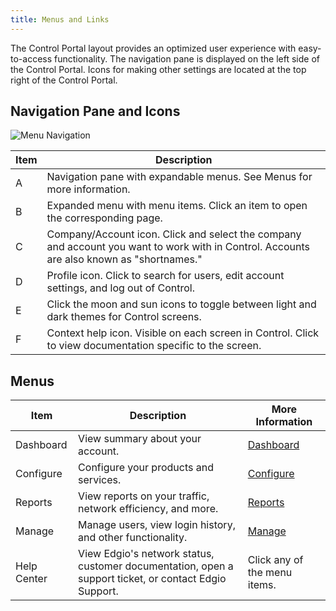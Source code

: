 ```yaml
---
title: Menus and Links
---
```

The Control Portal layout provides an optimized user experience with easy-to-access functionality. The navigation pane is displayed on the left side of the Control Portal. Icons for making other settings are located at the top right of the Control Portal.

## Navigation Pane and Icons
![Menu Navigation](/images/delivery/control/menu-overview.png)

|Item|Description|
|--|--|
|A|	Navigation pane with expandable menus. See Menus for more information.|
|B	|Expanded menu with menu items. Click an item to open the corresponding page.|
|C	|Company/Account icon. Click and select the company and account you want to work with in Control. <Callout type="info">Accounts are also known as "shortnames."</Callout>|
|D	|Profile icon. Click to search for users, edit account settings, and log out of Control.|
|E	|Click the moon and sun icons to toggle between light and dark themes for Control screens.|
|F	|Context help icon. Visible on each screen in Control. Click to view documentation specific to the screen.|

## Menus

|Item|Description|More Information|
|--|--|--|
|Dashboard	|View summary about your account.	|[Dashboard](/delivery/dashboard.md)|
|Configure|Configure your products and services.|[Configure](/delivery/control/configure)|
|Reports|View reports on your traffic, network efficiency, and more.|[Reports](/reports/reports.md)|
|Manage	|Manage users, view login history, and other functionality.|[Manage](/manage/manage.md)|
|Help Center	|View Edgio's network status, customer documentation, open a support ticket, or contact Edgio Support.|Click any of the menu items.|

